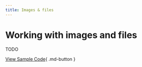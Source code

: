 ```yaml
---
title: Images & files
---
```


# Working with images and files

TODO

[View Sample Code][samples]{ .md-button }


[samples]: ../../samples/topic/image.md
